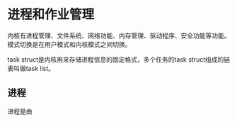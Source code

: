 # 进程和作业管理

内核有进程管理、文件系统、网络功能、内存管理、驱动程序、安全功能等功能。模式切换是在用户模式和内核模式之间切换。

task struct是内核用来存储进程信息的固定格式，多个任务的task struct组成的链表叫做task list。

## 进程

进程是由